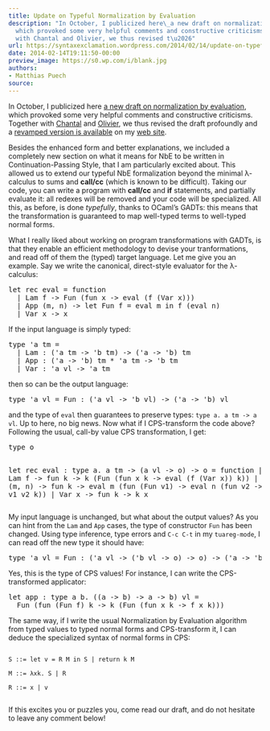 ```yaml
---
title: Update on Typeful Normalization by Evaluation
description: "In October, I publicized here\_a new draft on normalization by evaluation,
  which provoked some very helpful comments and constructive criticisms. Together
  with Chantal and Olivier, we thus revised t\u2026"
url: https://syntaxexclamation.wordpress.com/2014/02/14/update-on-typeful-normalization-by-evaluation/
date: 2014-02-14T19:11:50-00:00
preview_image: https://s0.wp.com/i/blank.jpg
authors:
- Matthias Puech
source:
---
```


<p>In October, I publicized here&nbsp;<a href="https://syntaxexclamation.wordpress.com/2013/10/29/new-draft-on-normalization-by-evaluation-using-gadts/" title="New draft on Normalization by Evaluation using&nbsp;GADTs">a new draft on normalization by evaluation</a>, which provoked some very helpful comments and constructive criticisms. Together with <a href="http://cs.au.dk/~chkeller" title="Chantal Keller">Chantal</a> and <a href="http://cs.au.dk/~danvy/" title="Olivier Danvy">Olivier</a>, we thus revised the draft profoundly and a <a href="http://cs.au.dk/~mpuech/typeful.pdf" title="Typeful Normalization by Evaluation">revamped version is available</a> on my <a href="http://cs.au.dk/~mpuech" title="Matthias Puech">web site</a>.</p>
<p>Besides the enhanced form and better explanations, we included a completely new section on what it means for NbE to be written in Continuation-Passing Style, that I am particularly excited about. This allowed us to extend our typeful NbE formalization beyond the minimal &lambda;-calculus to sums and <strong>call/cc</strong> (which is known to be difficult). Taking our code, you can write a program with <strong>call/cc</strong> and <strong>if</strong> statements, and partially evaluate it: all redexes will be removed and your code will be specialized. All this, as before, is done <em>typefully</em>, thanks to OCaml&rsquo;s GADTs: this means that the transformation is guaranteed to map well-typed terms to well-typed normal forms.</p>
<p><span></span></p>
<p>What I really liked about working on program transformations with GADTs, is that they enable an efficient methodology to devise your tranformations, and read off of them the (typed) target language. Let me give you an example. Say we write the canonical, direct-style evaluator for the &lambda;-calculus:</p>
<pre class="brush: fsharp; title: ; notranslate">
let rec eval = function
  | Lam f -&gt; Fun (fun x -&gt; eval (f (Var x)))
  | App (m, n) -&gt; let Fun f = eval m in f (eval n)
  | Var x -&gt; x
</pre>
<p>If the input language is simply typed:</p>
<pre class="brush: fsharp; title: ; notranslate">
type 'a tm =
  | Lam : ('a tm -&gt; 'b tm) -&gt; ('a -&gt; 'b) tm
  | App : ('a -&gt; 'b) tm * 'a tm -&gt; 'b tm
  | Var : 'a vl -&gt; 'a tm
</pre>
<p>then so can be the output language:</p>
<pre class="brush: fsharp; title: ; notranslate">
type 'a vl = Fun : ('a vl -&gt; 'b vl) -&gt; ('a -&gt; 'b) vl
</pre>
<p>and the type of <code>eval</code> then guarantees to preserve types: <code>type a. a tm -&gt; a vl</code>. Up to here, no big news. Now what if I CPS-transform the code above? Following the usual, call-by value CPS transformation, I get:</p>
<pre class="brush: fsharp; title: ; notranslate">
type o

let rec eval : type a. a tm -&gt; (a vl -&gt; o) -&gt; o = function
  | Lam f -&gt; fun k -&gt; k (Fun (fun x k -&gt; eval (f (Var x)) k))
  | App (m, n) -&gt; fun k -&gt; eval m (fun (Fun v1) -&gt; 
                           eval n (fun v2 -&gt; v1 v2 k))
  | Var x -&gt; fun k -&gt; k x
</pre>
<p>My input language is unchanged, but what about the output values? As you can hint from the <code>Lam</code> and <code>App</code> cases, the type of constructor <code>Fun</code> has been changed. Using type inference, type errors and <code>C-c C-t</code> in my <code>tuareg-mode</code>, I can read off the new type it should have:</p>
<pre class="brush: fsharp; title: ; notranslate">
type 'a vl = Fun : ('a vl -&gt; ('b vl -&gt; o) -&gt; o) -&gt; ('a -&gt; 'b) vl
</pre>
<p>Yes, this is the type of CPS values! For instance, I can write the CPS-transformed applicator:</p>
<pre class="brush: fsharp; title: ; notranslate">
let app : type a b. ((a -&gt; b) -&gt; a -&gt; b) vl =
  Fun (fun (Fun f) k -&gt; k (Fun (fun x k -&gt; f x k)))
</pre>
<p>The same way, if I write the usual Normalization by Evaluation algorithm from typed values to typed normal forms and CPS-transform it, I can deduce the specialized syntax of normal forms in CPS:<br/>
<code><br/>
S ::= let v = R M in S | return k M<br/>
M ::= &lambda;xk. S | R<br/>
R ::= x | v<br/>
</code></p>
<p>If this excites you or puzzles you, come read our draft, and do not hesitate to leave any comment below!</p>

